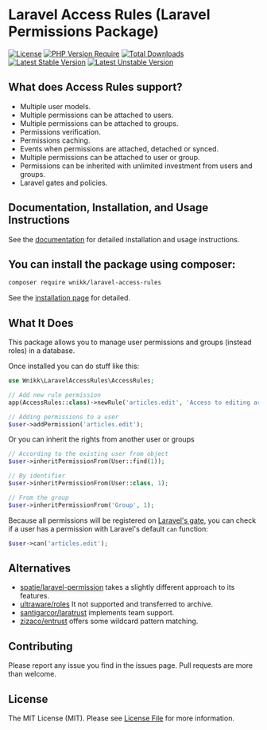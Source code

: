 
# Laravel Access Rules (Laravel Permissions Package)

[![License](https://poser.pugx.org/wnikk/laravel-access-rules/license)](//packagist.org/packages/wnikk/laravel-access-rules)
[![PHP Version Require](http://poser.pugx.org/wnikk/laravel-access-rules/require/php)](https://packagist.org/packages/wnikk/laravel-access-rules)
[![Total Downloads](http://poser.pugx.org/wnikk/laravel-access-rules/downloads)](https://packagist.org/packages/wnikk/laravel-access-rules)
[![Latest Stable Version](https://poser.pugx.org/wnikk/laravel-access-rules/v)](//packagist.org/packages/wnikk/laravel-access-rules)
[![Latest Unstable Version](http://poser.pugx.org/wnikk/laravel-access-rules/v/unstable)](https://packagist.org/packages/wnikk/laravel-access-rules)

## What does Access Rules support?

- Multiple user models.
- Multiple permissions can be attached to users.
- Multiple permissions can be attached to groups.
- Permissions verification.
- Permissions caching.
- Events when permissions are attached, detached or synced.
- Multiple permissions can be attached to user or group.
- Permissions can be inherited with unlimited investment from users and groups.
- Laravel gates and policies.


## Documentation, Installation, and Usage Instructions

See the [documentation](https://github.com/wnikk/laravel-access-rules/tree/master/docs) for detailed installation and usage instructions.


## You can install the package using composer:

```bash
composer require wnikk/laravel-access-rules
```

See the [installation page](https://github.com/wnikk/laravel-access-rules/blob/main/docs/installation.md) for detailed.


## What It Does
This package allows you to manage user permissions and groups (instead roles) in a database.

Once installed you can do stuff like this:

```php
use Wnikk\LaravelAccessRules\AccessRules;

// Add new rule permission
app(AccessRules::class)->newRule('articles.edit', 'Access to editing articles');
```
```php
// Adding permissions to a user
$user->addPermission('articles.edit');
```


Or you can inherit the rights from another user or groups

```php
// According to the existing user from object
$user->inheritPermissionFrom(User::find(1));

// By identifier
$user->inheritPermissionFrom(User::class, 1);

// From the group
$user->inheritPermissionFrom('Group', 1);
```


Because all permissions will be registered on [Laravel's gate](https://laravel.com/docs/authorization), you can check if a user has a permission with Laravel's default `can` function:

```php
$user->can('articles.edit');
```

## Alternatives

- [spatie/laravel-permission](https://github.com/spatie/laravel-permission) takes a slightly different approach to its features.
- [ultraware/roles](https://github.com/ultraware/roles) It not supported and transferred to archive.
- [santigarcor/laratrust](https://github.com/santigarcor/laratrust) implements team support.
- [zizaco/entrust](https://github.com/zizaco/entrust) offers some wildcard pattern matching.

## Contributing

Please report any issue you find in the issues page. Pull requests are more than welcome.


## License

The MIT License (MIT). Please see [License File](LICENSE.md) for more information.
